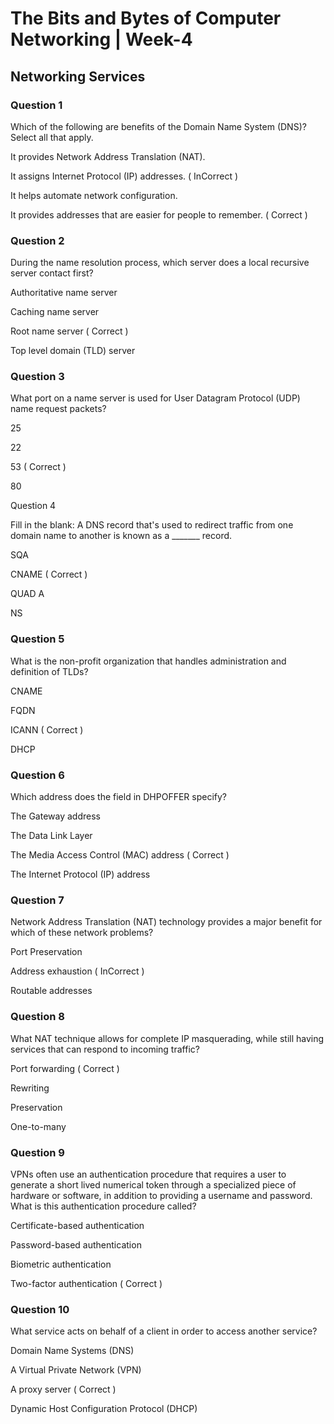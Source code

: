 # The Bits and Bytes of Computer Networking | Week-4

## Networking Services

### Question 1

Which of the following are benefits of the Domain Name System (DNS)? Select all that apply.

It provides Network Address Translation (NAT).

It assigns Internet Protocol (IP) addresses. ( InCorrect )

It helps automate network configuration.

It provides addresses that are easier for people to remember. ( Correct )


### Question 2

During the name resolution process, which server does a local recursive server contact first?   

Authoritative name server

Caching name server

Root name server  ( Correct )

Top level domain (TLD) server


### Question 3

What port on a name server is used for User Datagram Protocol (UDP) name request packets?   

25

22

53 ( Correct )

80


Question 4

Fill in the blank: A DNS record that's used to redirect traffic from one domain name to another is known as a _______ record.   

SQA

CNAME ( Correct )

QUAD A

NS


### Question 5

What is the non-profit organization that handles administration and definition of TLDs?   

CNAME

FQDN

ICANN ( Correct )

DHCP


### Question 6

Which address does the field in DHPOFFER specify?   

The Gateway address

The Data Link Layer

The Media Access Control (MAC) address  ( Correct )

The Internet Protocol (IP) address


### Question 7

Network Address Translation (NAT) technology provides a major benefit for which of these network problems?   

Port Preservation

Address exhaustion  ( InCorrect )

Routable addresses


### Question 8

What NAT technique allows for complete IP masquerading, while still having services that can respond to incoming traffic?   

Port forwarding ( Correct )

Rewriting

Preservation

One-to-many


### Question 9

VPNs often use an authentication procedure that requires a user to generate a short lived numerical token through a specialized piece of hardware or software, in addition to providing a username and password. What is this authentication procedure called?   

Certificate-based authentication

Password-based authentication

Biometric authentication

Two-factor authentication  ( Correct )


### Question 10

What service acts on behalf of a client in order to access another service?   

Domain Name Systems (DNS)

A Virtual Private Network (VPN)

A proxy server ( Correct )

Dynamic Host Configuration Protocol (DHCP)
